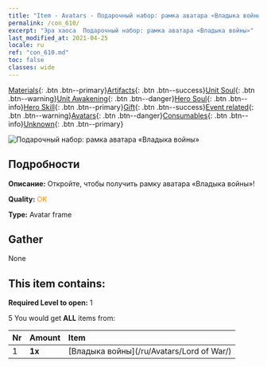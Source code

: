 ```yaml
---
title: "Item - Avatars - Подарочный набор: рамка аватара «Владыка войны»"
permalink: /con_610/
excerpt: "Эра хаоса  Подарочный набор: рамка аватара «Владыка войны»"
last_modified_at: 2021-04-25
locale: ru
ref: "con_610.md"
toc: false
classes: wide
---
```

 [Materials](/ItemsRU/){: .btn .btn--primary}[Artifacts](/ItemsRU/Artifacts/){: .btn .btn--success}[Unit Soul](/ItemsRU/UnitSoul/){: .btn .btn--warning}[Unit Awakening](/ItemsRU/UnitAwakening/){: .btn .btn--danger}[Hero Soul](/ItemsRU/HeroSoul/){: .btn .btn--info}[Hero Skill](/ItemsRU/HeroSkill/){: .btn .btn--primary}[Gift](/ItemsRU/Gift/){: .btn .btn--success}[Event related](/ItemsRU/Events/){: .btn .btn--warning}[Avatars](/ItemsRU/Avatars/){: .btn .btn--danger}[Consumables](/ItemsRU/Consumables/){: .btn .btn--info}[Unknown](/ItemsRU/Unknown/){: .btn .btn--primary}

 ![Подарочный набор: рамка аватара «Владыка войны»](/images/t/i_907003.png)

## Подробности
 **Описание:** Откройте, чтобы получить рамку аватара «Владыка войны»!

 **Quality:** <span style="color: #FF8C00">OK</span>

 **Type:** Avatar frame

## Gather

  None

## This item contains:

 **Required Level to open:** 1

 5 You would get **ALL** items  from:

  | Nr | Amount |     Item    |
  |:---|:-------|:------------|
  | 1 |  **1x** | [Владыка войны](/ru/Avatars/Lord of War/) |  | 
